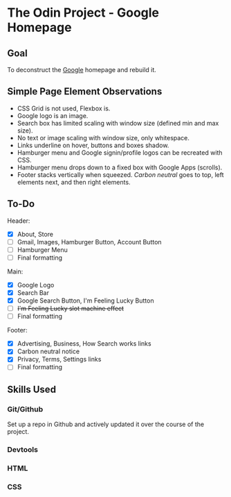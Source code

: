 # The Odin Project - Google Homepage

## Goal

To deconstruct the [Google](http://www.google.com) homepage and rebuild it.

## Simple Page Element Observations

- CSS Grid is not used, Flexbox is.
- Google logo is an image.
- Search box has limited scaling with window size (defined min and max size).
- No text or image scaling with window size, only whitespace.
- Links underline on hover, buttons and boxes shadow.
- Hamburger menu and Google signin/profile logos can be recreated with CSS.
- Hamburger menu drops down to a fixed box with Google Apps (scrolls).
- Footer stacks vertically when squeezed. *Carbon neutral* goes to top, left elements next, and then right elements.

## To-Do

Header:

- [x] About, Store
- [ ] Gmail, Images, Hamburger Button, Account Button
- [ ] Hamburger Menu
- [ ] Final formatting

Main:

- [x] Google Logo
- [x] Search Bar
- [x] Google Search Button, I'm Feeling Lucky Button
- [ ] ~~I'm Feeling Lucky slot machine effect~~
- [ ] Final formatting

Footer:

- [x] Advertising, Business, How Search works links
- [x] Carbon neutral notice
- [x] Privacy, Terms, Settings links
- [ ] Final formatting

## Skills Used

### Git/Github

Set up a repo in Github and actively updated it over the course of the project.

### Devtools

### HTML

### CSS
